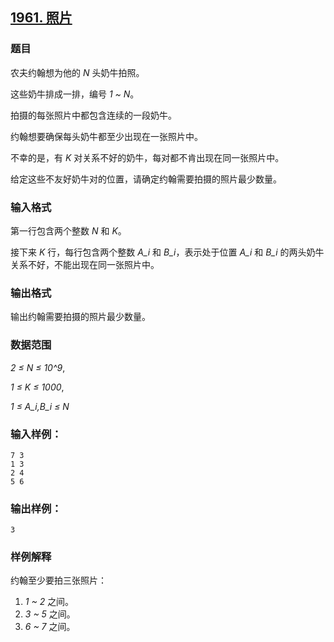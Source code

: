 ## [1961. 照片](https://www.acwing.com/problem/content/1963/)

### 题目

农夫约翰想为他的 *N* 头奶牛拍照。

这些奶牛排成一排，编号 *1 ~ N*。

拍摄的每张照片中都包含连续的一段奶牛。

约翰想要确保每头奶牛都至少出现在一张照片中。

不幸的是，有 *K* 对关系不好的奶牛，每对都不肯出现在同一张照片中。

给定这些不友好奶牛对的位置，请确定约翰需要拍摄的照片最少数量。

### 输入格式

第一行包含两个整数 *N* 和 *K*。

接下来 *K* 行，每行包含两个整数 *A_i* 和 *B_i*，表示处于位置 *A_i* 和 *B_i* 的两头奶牛关系不好，不能出现在同一张照片中。

### 输出格式

输出约翰需要拍摄的照片最少数量。

### 数据范围

*2 ≤ N ≤ 10^9*,

*1 ≤ K ≤ 1000*,

*1 ≤ A_i,B_i ≤ N*

### 输入样例：

```
7 3
1 3
2 4
5 6
```

### 输出样例：

```
3
```

### 样例解释

约翰至少要拍三张照片：

1. *1 ~ 2* 之间。
2. *3 ~ 5* 之间。
3. *6 ~ 7* 之间。
